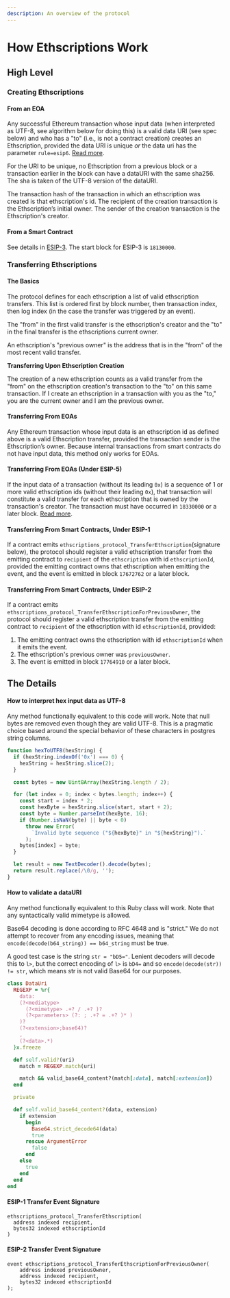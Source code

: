 ```yaml
---
description: An overview of the protocol
---
```


# How Ethscriptions Work

## High Level

### Creating Ethscriptions

#### From an EOA

Any successful Ethereum transaction whose input data (when interpreted as UTF-8, see algorithm below for doing this) is a valid data URI (see spec below) and who has a "to" (i.e., is not a contract creation) creates an Ethscription, provided the data URI is unique _or_ the data uri has the parameter `rule=esip6`. [Read more](https://docs.ethscriptions.com/esips/accepted-esips/esip-6-opt-in-ethscription-non-uniqueness).

For the URI to be unique, no Ethscription from a previous block or a transaction earlier in the block can have a dataURI with the same sha256. The sha is taken of the UTF-8 version of the dataURI.

The transaction hash of the transaction in which an ethscription was created is that ethscription's id. The recipient of the creation transaction is the Ethscription’s initial owner. The sender of the creation transaction is the Ethscription's creator.

#### From a Smart Contract

See details in [ESIP-3](https://docs.ethscriptions.com/esips/accepted-esips/esip-3-smart-contract-ethscription-creations). The start block for ESIP-3 is `18130000`.

### Transferring Ethscriptions

#### The Basics

The protocol defines for each ethscription a list of valid ethscription transfers. This list is ordered first by block number, then transaction index, then log index (in the case the transfer was triggered by an event).

The "from" in the first valid transfer is the ethscription's creator and the "to" in the final transfer is the ethscriptions current owner.

An ethscription's "previous owner" is the address that is in the "from" of the most recent valid transfer.

**Transferring Upon Ethscription Creation**

The creation of a new ethscription counts as a valid transfer from the "from" on the ethscription creation's transaction to the "to" on this same transaction. If I create an ethscription in a transaction with you as the "to," you are the current owner and I am the previous owner.

#### Transferring From EOAs

Any Ethereum transaction whose input data is an ethscription id as defined above is a valid Ethscription transfer, provided the transaction sender is the Ethscription’s owner. Because internal transactions from smart contracts do not have input data, this method only works for EOAs.

#### Transferring From EOAs (Under ESIP-5)

If the input data of a transaction (without its leading `0x`) is a sequence of 1 or more valid ethscription ids (without their leading `0x`), that transaction will constitute a valid transfer for each ethscription that is owned by the transaction's creator. The transaction must have occurred in `18330000` or a later block. [Read more](https://docs.ethscriptions.com/esips/accepted-esips/esip-5-bulk-ethscription-transfers-from-eoas).

#### Transferring From Smart Contracts, Under ESIP-1

If a contract emits `ethscriptions_protocol_TransferEthscription`(signature below), the protocol should register a valid ethscription transfer from the emitting contract to `recipient` of the `ethscription` with id `ethscriptionId`, provided the emitting contract owns that ethscription when emitting the event, and the event is emitted in block `17672762` or a later block.

#### Transferring From Smart Contracts, Under ESIP-2

If a contract emits `ethscriptions_protocol_TransferEthscriptionForPreviousOwner`, the protocol should register a valid ethscription transfer from the emitting contract to `recipient` of the ethscription with id `ethscriptionId`, provided:

1. The emitting contract owns the ethscription with id `ethscriptionId` when it emits the event.
2. The ethscription's previous owner was `previousOwner`.
3. The event is emitted in block `17764910` or a later block.

## The Details

#### How to interpret hex input data as UTF-8

Any method functionally equivalent to this code will work. Note that null bytes are removed even though they are valid UTF-8. This is a pragmatic choice based around the special behavior of these characters in postgres string columns.

```javascript
function hexToUTF8(hexString) {
  if (hexString.indexOf('0x') === 0) {
    hexString = hexString.slice(2);
  }

  const bytes = new Uint8Array(hexString.length / 2);

  for (let index = 0; index < bytes.length; index++) {
    const start = index * 2;
    const hexByte = hexString.slice(start, start + 2);
    const byte = Number.parseInt(hexByte, 16);
    if (Number.isNaN(byte) || byte < 0)
      throw new Error(
        `Invalid byte sequence ("${hexByte}" in "${hexString}").`
      );
    bytes[index] = byte;
  }

  let result = new TextDecoder().decode(bytes);
  return result.replace(/\0/g, '');
}
```

#### How to validate a dataURI

Any method functionally equivalent to this Ruby class will work. Note that any syntactically valid mimetype is allowed.

Base64 decoding is done according to RFC 4648 and is "strict." We do not attempt to recover from any encoding issues, meaning that `encode(decode(b64_string)) == b64_string` must be true.

A good test case is the string `str = "bD5="`. Lenient decoders will decode this to `l>`, but the correct encoding  of `l>` is `bD4=` and so `encode(decode(str)) != str`, which means str is not valid Base64 for our purposes.

```ruby
class DataUri
  REGEXP = %r{
    data:
    (?<mediatype>
      (?<mimetype> .+? / .+? )?
      (?<parameters> (?: ; .+? = .+? )* )
    )?
    (?<extension>;base64)?
    ,
    (?<data>.*)
  }x.freeze

  def self.valid?(uri)
    match = REGEXP.match(uri)

    match && valid_base64_content?(match[:data], match[:extension])
  end

  private 

  def self.valid_base64_content?(data, extension)
    if extension
      begin
        Base64.strict_decode64(data)
        true
      rescue ArgumentError
        false
      end
    else
      true
    end
  end
end

```

#### ESIP-1 Transfer Event Signature

```solidity
ethscriptions_protocol_TransferEthscription(
  address indexed recipient,
  bytes32 indexed ethscriptionId
)
```

#### ESIP-2 Transfer Event Signature

```solidity
event ethscriptions_protocol_TransferEthscriptionForPreviousOwner(
    address indexed previousOwner,
    address indexed recipient,
    bytes32 indexed ethscriptionId
);
```
